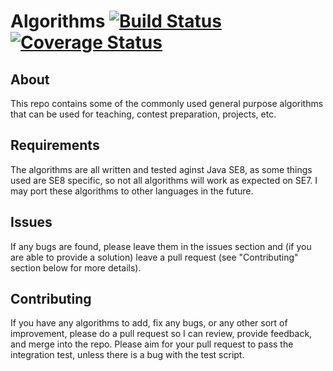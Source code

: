 # Algorithms [![Build Status](https://travis-ci.org/peterzhu2118/algorithms.svg?branch=master)](https://travis-ci.org/peterzhu2118/algorithms) [![Coverage Status](https://coveralls.io/repos/github/peterzhu2118/algorithms/badge.svg)](https://coveralls.io/github/peterzhu2118/algorithms)

## About
This repo contains some of the commonly used general purpose algorithms that can be used for teaching, contest preparation, projects, etc.

## Requirements
The algorithms are all written and tested aginst Java SE8, as some things used are SE8 specific, so not all algorithms will work as expected on SE7. I may port these algorithms to other languages in the future.

## Issues
If any bugs are found, please leave them in the issues section and (if you are able to provide a solution) leave a pull request (see "Contributing" section below for more details).

## Contributing
If you have any algorithms to add, fix any bugs, or any other sort of improvement, please do a pull request so I can review, provide feedback, and merge into the repo. Please aim for your pull request to pass the integration test, unless there is a bug with the test script.
